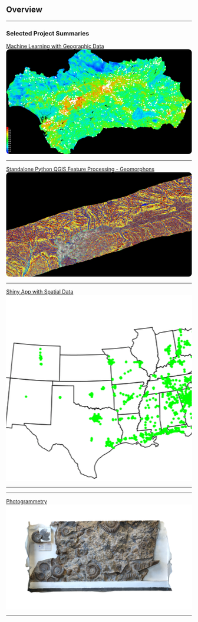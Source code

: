 ## Overview

---

### Selected Project Summaries

[Machine Learning with Geographic Data](/ME)
<img src="images/ME.png?raw=true"/>

---
[Standalone Python QGIS Feature Processing - Geomorphons](/Geomorph)
<img src="images/PS.png?raw=true"/>

---
[Shiny App with Spatial Data](/R_app)
<img src="images/Waffle.gif?raw=true"/>

---

---
[Photogrammetry](/3D)
<img src="images/models/AW.png?raw=true"/>

---

